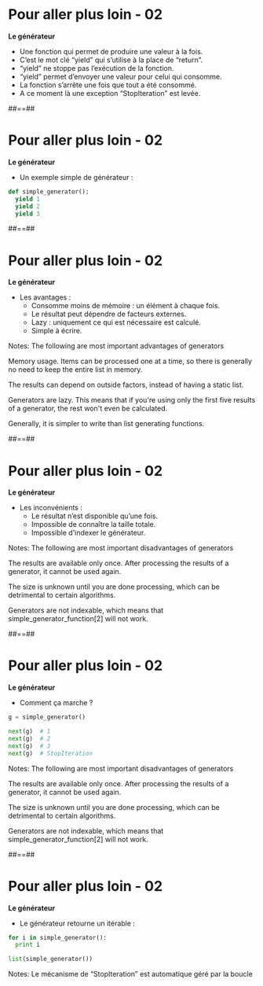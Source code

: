 <!-- .slide: -->

# Pour aller plus loin - 02

**Le générateur**

* Une fonction qui permet de produire une valeur à la fois.
* C’est le mot clé “yield” qui s’utilise à la place de “return”.
* “yield” ne stoppe pas l’exécution de la fonction.
* “yield” permet d’envoyer une valeur pour celui qui consomme.
* La fonction s’arrête une fois que tout a été consommé.
* A ce moment là une exception “StopIteration” est levée.

##==##
<!-- .slide: class="with-code" -->

# Pour aller plus loin - 02

**Le générateur**

* Un exemple simple de générateur :

```python
def simple_generator():
  yield 1
  yield 2
  yield 3
```

<!-- .element: class="big-code" -->

##==##
<!-- .slide: -->

# Pour aller plus loin - 02

**Le générateur**

* Les avantages :
  * Consomme moins de mémoire : un élément à chaque fois.
  * Le résultat peut dépendre de facteurs externes.
  * Lazy : uniquement ce qui est nécessaire est calculé.
  * Simple à écrire.

Notes:
The following are most important advantages of generators

Memory usage. Items can be processed one at a time, so there is generally no need to keep the entire list in memory.

The results can depend on outside factors, instead of having a static list.

Generators are lazy. This means that if you're using only the first five results of a generator, the rest won't even be calculated.

Generally, it is simpler to write than list generating functions.

##==##
<!-- .slide: -->

# Pour aller plus loin - 02

**Le générateur**

* Les inconvénients :
  * Le résultat n’est disponible qu’une fois.
  * Impossible de connaître la taille totale.
  * Impossible d'indexer le générateur.

Notes:
The following are most important disadvantages of generators

The results are available only once. After processing the results of a generator, it cannot be used again.

The size is unknown until you are done processing, which can be detrimental to certain algorithms.

Generators are not indexable, which means that simple_generator_function[2] will not work.

##==##
<!-- .slide: class="with-code" -->

# Pour aller plus loin - 02

**Le générateur**

* Comment ça marche ?

```python
g = simple_generator()

next(g)  # 1
next(g)  # 2
next(g)  # 3
next(g)  # StopIteration
```

<!-- .element: class="big-code" -->

Notes:
The following are most important disadvantages of generators

The results are available only once. After processing the results of a generator, it cannot be used again.

The size is unknown until you are done processing, which can be detrimental to certain algorithms.

Generators are not indexable, which means that simple_generator_function[2] will not work.

##==##
<!-- .slide: class="with-code" -->

# Pour aller plus loin - 02

**Le générateur**

* Le générateur retourne un itérable :

```python
for i in simple_generator():
  print i

list(simple_generator())
```

<!-- .element: class="big-code" -->

Notes:
Le mécanisme de “StopIteration” est automatique géré par la boucle
